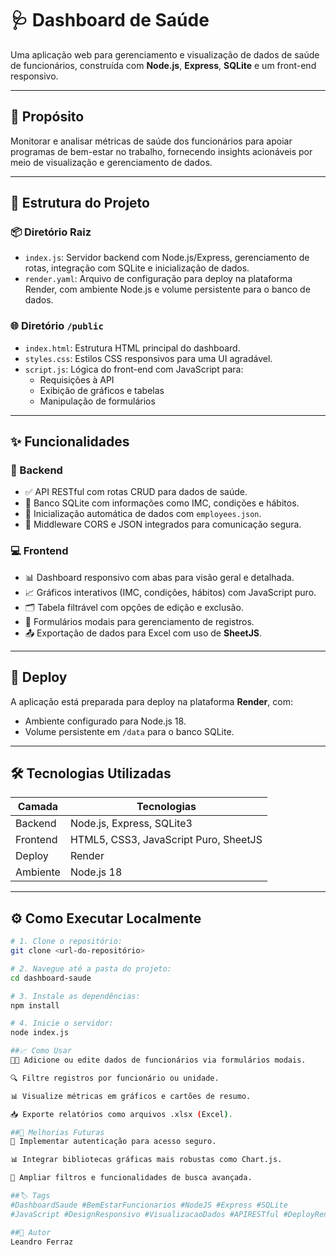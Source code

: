 # 🩺 Dashboard de Saúde

Uma aplicação web para gerenciamento e visualização de dados de saúde de funcionários, construída com **Node.js**, **Express**, **SQLite** e um front-end responsivo.

---

## 🎯 Propósito

Monitorar e analisar métricas de saúde dos funcionários para apoiar programas de bem-estar no trabalho, fornecendo insights acionáveis por meio de visualização e gerenciamento de dados.

---

## 📁 Estrutura do Projeto

### 📦 Diretório Raiz

- `index.js`: Servidor backend com Node.js/Express, gerenciamento de rotas, integração com SQLite e inicialização de dados.
- `render.yaml`: Arquivo de configuração para deploy na plataforma Render, com ambiente Node.js e volume persistente para o banco de dados.

### 🌐 Diretório `/public`

- `index.html`: Estrutura HTML principal do dashboard.
- `styles.css`: Estilos CSS responsivos para uma UI agradável.
- `script.js`: Lógica do front-end com JavaScript para:
  - Requisições à API
  - Exibição de gráficos e tabelas
  - Manipulação de formulários

---

## ✨ Funcionalidades

### 🔧 Backend

- ✅ API RESTful com rotas CRUD para dados de saúde.
- 🧠 Banco SQLite com informações como IMC, condições e hábitos.
- 📂 Inicialização automática de dados com `employees.json`.
- 🔐 Middleware CORS e JSON integrados para comunicação segura.

### 💻 Frontend

- 📊 Dashboard responsivo com abas para visão geral e detalhada.
- 📈 Gráficos interativos (IMC, condições, hábitos) com JavaScript puro.
- 🗂️ Tabela filtrável com opções de edição e exclusão.
- 📝 Formulários modais para gerenciamento de registros.
- 📤 Exportação de dados para Excel com uso de **SheetJS**.

---

## 🚀 Deploy

A aplicação está preparada para deploy na plataforma **Render**, com:

- Ambiente configurado para Node.js 18.
- Volume persistente em `/data` para o banco SQLite.

---

## 🛠️ Tecnologias Utilizadas

| Camada       | Tecnologias                          |
|--------------|--------------------------------------|
| Backend      | Node.js, Express, SQLite3            |
| Frontend     | HTML5, CSS3, JavaScript Puro, SheetJS|
| Deploy       | Render                               |
| Ambiente     | Node.js 18                           |

---

## ⚙️ Como Executar Localmente

```bash
# 1. Clone o repositório:
git clone <url-do-repositório>

# 2. Navegue até a pasta do projeto:
cd dashboard-saude

# 3. Instale as dependências:
npm install

# 4. Inicie o servidor:
node index.js

##📈 Como Usar
🧑‍💼 Adicione ou edite dados de funcionários via formulários modais.

🔍 Filtre registros por funcionário ou unidade.

📊 Visualize métricas em gráficos e cartões de resumo.

📥 Exporte relatórios como arquivos .xlsx (Excel).

##🚧 Melhorias Futuras
🔐 Implementar autenticação para acesso seguro.

📊 Integrar bibliotecas gráficas mais robustas como Chart.js.

🔎 Ampliar filtros e funcionalidades de busca avançada.

##🏷️ Tags
#DashboardSaude #BemEstarFuncionarios #NodeJS #Express #SQLite
#JavaScript #DesignResponsivo #VisualizacaoDados #APIRESTful #DeployRender

##🧠 Autor
Leandro Ferraz